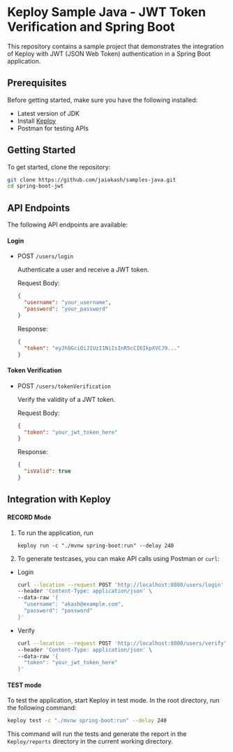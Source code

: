 # Keploy Sample Java - JWT Token Verification and Spring Boot

This repository contains a sample project that demonstrates the integration of Keploy with JWT (JSON Web Token) authentication in a Spring Boot application.

## Prerequisites

Before getting started, make sure you have the following installed:

- Latest version of JDK
- Install [Keploy](https://keploy.io/docs/server/installation/)
- Postman for testing APIs

## Getting Started

To get started, clone the repository:

```bash
git clone https://github.com/jaiakash/samples-java.git
cd spring-boot-jwt
```

## API Endpoints

The following API endpoints are available:

#### Login

- POST `/users/login`

  Authenticate a user and receive a JWT token.

  Request Body:

  ```json
  {
    "username": "your_username",
    "password": "your_password"
  }
  ```

  Response:

  ```json
  {
    "token": "eyJhbGciOiJIUzI1NiIsInR5cCI6IkpXVCJ9..."
  }
  ```

#### Token Verification

- POST `/users/tokenVerification`

  Verify the validity of a JWT token.

  Request Body:

  ```json
  {
    "token": "your_jwt_token_here"
  }
  ```

  Response:

  ```json
  {
    "isValid": true
  }
  ```

## Integration with Keploy

#### RECORD Mode

1. To run the application, run

   ```
   keploy run -c "./mvnw spring-boot:run" --delay 240
   ```

2. To generate testcases, you can make API calls using Postman or `curl`:

- Login

  ```bash
  curl --location --request POST 'http://localhost:8080/users/login' \
  --header 'Content-Type: application/json' \
  --data-raw '{
    "username": "akash@example.com",
    "password": "password"
  }'
  ```

- Verify

  ```bash
  curl --location --request POST 'http://localhost:8080/users/verify' \
  --header 'Content-Type: application/json' \
  --data-raw '{
    "token": "your_jwt_token_here"
  }'
  ```

#### TEST mode

To test the application, start Keploy in test mode. In the root directory, run the following command:

```bash
keploy test -c "./mvnw spring-boot:run" --delay 240
```

This command will run the tests and generate the report in the `Keploy/reports` directory in the current working directory.
